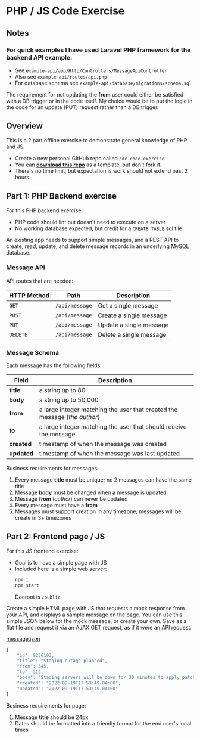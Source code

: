 # PHP / JS Code Exercise

## Notes

### For quick examples I have used Laravel PHP framework for the backend API example.
- See `example-api/app/Http/Controllers/MessageApiController`
- Also see `example-api/routes/api.php`
- For database schema see `example-api/database/migrations/schema.sql`

The requirement for not updating the **from** user could either be satisfied with a DB trigger or in the code itself. My choice would be to put the logic in the code for an update (PUT) request rather than a DB trigger.

## Overview

This is a 2 part offline exercise to demonstrate general knowledge of PHP and JS.

- Create a new personal GitHub repo called `cdc-code-exercise`
- You can **[download this repo](https://github.com/PennantConsulting/php-js-code-exercise/archive/refs/heads/main.zip)** as a template, but don't fork it.
- There's no time limit, but expectation is work should not extend past 2 hours.

## Part 1: PHP Backend exercise

For this PHP backend exercise:

- PHP code should lint but doesn't need to execute on a server
- No working database expected, but credit for a `CREATE TABLE` sql file

An existing app needs to support simple messages, and a REST API to create, read, update, and delete message records in an underlying MySQL database.

### Message API

API routes that are needed:

| HTTP Method | Path | Description |
| ----------- | ---- | ----------- |
| `GET`       | `/api/message` | Get a single message |
| `POST`      | `/api/message` | Create a single message |
| `PUT`       | `/api/message` | Update a single message |
| `DELETE`    | `/api/message` | Delete a single message |

### Message Schema

Each message has the following fields:

| Field       | Description     |
|-------------| ----------------|
| **title**   | a string up to 80 |
| **body**    | a string up to 50,000 |
| **from**    | a large integer matching the user that created the message (*the author*) |
| **to**      | a large integer matching the user that should receive the message |
| **created** | timestamp of when the message was created |
| **updated** | timestamp of when the message was last updated |

Business requirements for messages:

1. Every message **title** must be unique; no 2 messages can have the same title
2. Message **body** must be changed when a message is updated
3. Message **from** (*author*) can never be updated
4. Every message must have a **from**
5. Messages must support creation in any timezone; messages will be create in 3+ timezones

## Part 2: Frontend page / JS

For this JS frontend exercise:

- Goal is to have a simple page with JS
- Included here is a simple web server:
  ```bash
  npm i
  npm start
  ```
  Docroot is `/public`

Create a simple HTML page with JS that requests a mock response from your API, and displays a sample message on the page. You can use this simple JSON below for the mock message, or create your own. Save as a flat file and request it via an AJAX GET request, as if it were an API request.

[message.json](public/message.json)

```js
{
    "id": 9236103,
    "title": "Staging outage planned",
    "from": 345,
    "to": 312,
    "body": "Staging servers will be down for 30 minutes to apply patches.",
    "created": "2022-09-19T17:53:49-04:00",
    "updated": "2022-09-19T17:53:49-04:00"
}
```

Business requirements for page:

1. Message **title** should be 24px
2. Dates should be formatted into a friendly format for the end user's local times
